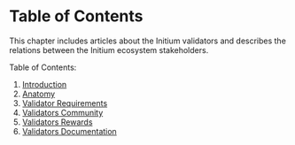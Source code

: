 # Table of Contents

This chapter includes articles about the Initium validators and describes the relations between the Initium ecosystem stakeholders.&#x20;

Table of Contents:

1. [Introduction](introduction.md)
2. [Anatomy](anatomy/)&#x20;
3. [Validator Requirements](validator-requirements.md)
4. [Validators Community](validators-community.md)
5. [Validators Rewards](validators-rewards.md)
6. [Validators Documentation](validator-documentation.md)
